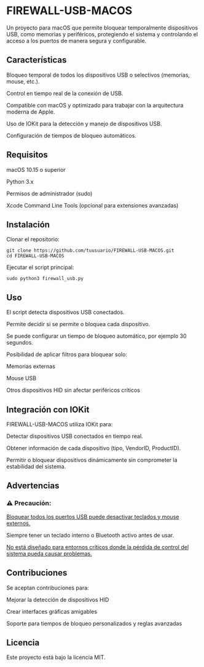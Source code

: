 # FIREWALL-USB-MACOS

Un proyecto para macOS que permite bloquear temporalmente dispositivos USB, como memorias y periféricos, protegiendo el sistema y controlando el acceso a los puertos de manera segura y configurable.

## Características

Bloqueo temporal de todos los dispositivos USB o selectivos (memorias, mouse, etc.).

Control en tiempo real de la conexión de USB.

Compatible con macOS y optimizado para trabajar con la arquitectura moderna de Apple.

Uso de IOKit para la detección y manejo de dispositivos USB.

Configuración de tiempos de bloqueo automáticos.

## Requisitos

macOS 10.15 o superior

Python 3.x

Permisos de administrador (sudo)

Xcode Command Line Tools (opcional para extensiones avanzadas)

## Instalación

Clonar el repositorio:

```
git clone https://github.com/tuusuario/FIREWALL-USB-MACOS.git
cd FIREWALL-USB-MACOS
```

Ejecutar el script principal:
```
sudo python3 firewall_usb.py
```
## Uso

El script detecta dispositivos USB conectados.

Permite decidir si se permite o bloquea cada dispositivo.

Se puede configurar un tiempo de bloqueo automático, por ejemplo 30 segundos.

Posibilidad de aplicar filtros para bloquear solo:

Memorias externas

Mouse USB

Otros dispositivos HID sin afectar periféricos críticos

## Integración con IOKit

FIREWALL-USB-MACOS utiliza IOKit para:

Detectar dispositivos USB conectados en tiempo real.

Obtener información de cada dispositivo (tipo, VendorID, ProductID).

Permitir o bloquear dispositivos dinámicamente sin comprometer la estabilidad del sistema.

## Advertencias

### ⚠️ Precaución:

<u>Bloquear todos los puertos USB puede desactivar teclados y mouse externos.</u>

Siempre tener un teclado interno o Bluetooth activo antes de usar.

<u>No está diseñado para entornos críticos donde la pérdida de control del sistema pueda causar problemas.</u>

## Contribuciones

Se aceptan contribuciones para:

Mejorar la detección de dispositivos HID

Crear interfaces gráficas amigables

Soporte para tiempos de bloqueo personalizados y reglas avanzadas

## Licencia

Este proyecto está bajo la licencia MIT.
